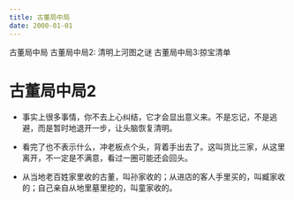 ```yaml
---
title: 古董局中局
date: 2000-01-01 
---
```


古董局中局
古董局中局2: 清明上河图之谜
古董局中局3:掠宝清单


# 古董局中局2

- 事实上很多事情，你不去上心纠结，它才会显出意义来。不是忘记，不是逃避，而是暂时地退开一步，让头脑恢复清明。

- 看完了也不表示什么，冲老板点个头，背着手出去了。这叫货比三家，从这里离开，不一定是不满意，看过一圈可能还会回头。

- 从当地老百姓家里收的古董，叫孙家收的；从进店的客人手里买的，叫臧家收的；自己亲自从地里墓里挖的，叫童家收的。